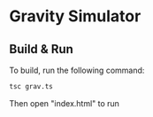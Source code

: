 # Gravity Simulator

## Build & Run
To build, run the following command:
```sh
tsc grav.ts
```

Then open "index.html" to run